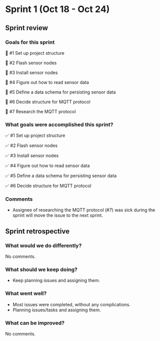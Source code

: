 # Sprint 1 (Oct 18 - Oct 24)

## Sprint review

### Goals for this sprint
🎯 #1 Set up project structure

🎯 #2 Flash sensor nodes

🎯 #3 Install sensor nodes

🎯 #4 Figure out how to read sensor data

🎯 #5 Define a data schema for persisting sensor data

🎯 #6 Decide structure for MQTT protocol

🎯 #7 Research the MQTT protocol

### What goals were accomplished this sprint?
✅ #1 Set up project structure

✅ #2 Flash sensor nodes

✅ #3 Install sensor nodes

✅ #4 Figure out how to read sensor data

✅ #5 Define a data schema for persisting sensor data

✅ #6 Decide structure for MQTT protocol


### Comments

- Assignee of researching the MQTT protocol (#7) was sick during the sprint will move the issue to the next sprint.

## Sprint retrospective

### What would we do differently?
No comments.

### What should we keep doing?
- Keep planning issues and assigning them.

### What went well?
- Most issues were completed, without any complications.
- Planning issues/tasks and assigning them.

### What can be improved?
No comments.

